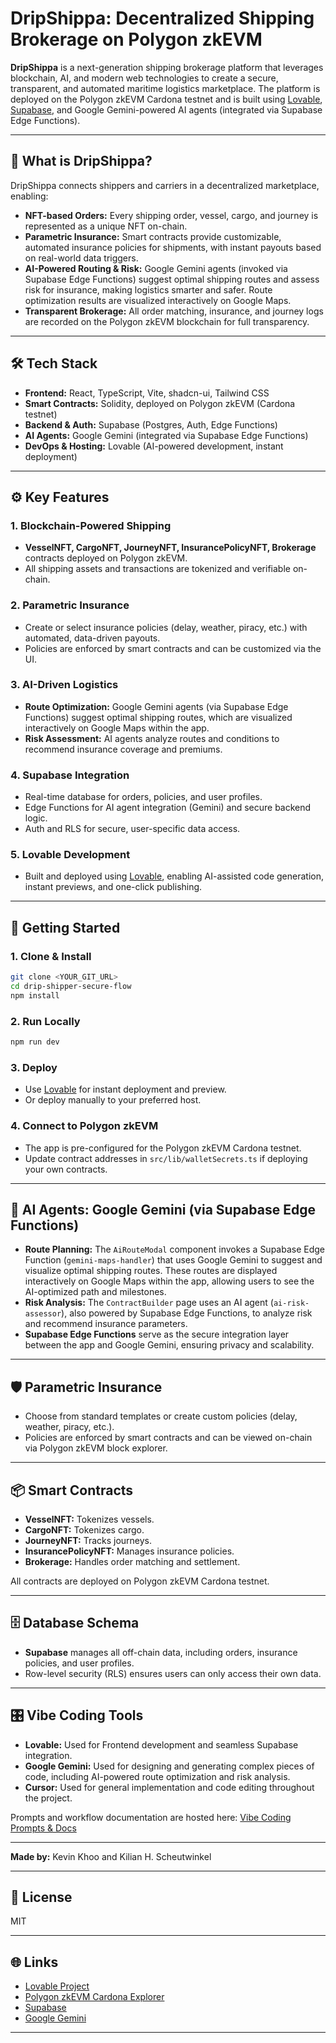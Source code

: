 # DripShippa: Decentralized Shipping Brokerage on Polygon zkEVM

**DripShippa** is a next-generation shipping brokerage platform that leverages blockchain, AI, and modern web technologies to create a secure, transparent, and automated maritime logistics marketplace. The platform is deployed on the Polygon zkEVM Cardona testnet and is built using [Lovable](https://lovable.dev/), [Supabase](https://supabase.com/), and Google Gemini-powered AI agents (integrated via Supabase Edge Functions).


---

## 🚢 What is DripShippa?

DripShippa connects shippers and carriers in a decentralized marketplace, enabling:

- **NFT-based Orders:** Every shipping order, vessel, cargo, and journey is represented as a unique NFT on-chain.
- **Parametric Insurance:** Smart contracts provide customizable, automated insurance policies for shipments, with instant payouts based on real-world data triggers.
- **AI-Powered Routing & Risk:** Google Gemini agents (invoked via Supabase Edge Functions) suggest optimal shipping routes and assess risk for insurance, making logistics smarter and safer. Route optimization results are visualized interactively on Google Maps.
- **Transparent Brokerage:** All order matching, insurance, and journey logs are recorded on the Polygon zkEVM blockchain for full transparency.

---

## 🛠️ Tech Stack

- **Frontend:** React, TypeScript, Vite, shadcn-ui, Tailwind CSS
- **Smart Contracts:** Solidity, deployed on Polygon zkEVM (Cardona testnet)
- **Backend & Auth:** Supabase (Postgres, Auth, Edge Functions)
- **AI Agents:** Google Gemini (integrated via Supabase Edge Functions)
- **DevOps & Hosting:** Lovable (AI-powered development, instant deployment)

---

## ⚙️ Key Features

### 1. Blockchain-Powered Shipping

- **VesselNFT, CargoNFT, JourneyNFT, InsurancePolicyNFT, Brokerage** contracts deployed on Polygon zkEVM.
- All shipping assets and transactions are tokenized and verifiable on-chain.

### 2. Parametric Insurance

- Create or select insurance policies (delay, weather, piracy, etc.) with automated, data-driven payouts.
- Policies are enforced by smart contracts and can be customized via the UI.

### 3. AI-Driven Logistics

- **Route Optimization:** Google Gemini agents (via Supabase Edge Functions) suggest optimal shipping routes, which are visualized interactively on Google Maps within the app.
- **Risk Assessment:** AI agents analyze routes and conditions to recommend insurance coverage and premiums.

### 4. Supabase Integration

- Real-time database for orders, policies, and user profiles.
- Edge Functions for AI agent integration (Gemini) and secure backend logic.
- Auth and RLS for secure, user-specific data access.

### 5. Lovable Development

- Built and deployed using [Lovable](https://lovable.dev/), enabling AI-assisted code generation, instant previews, and one-click publishing.

---

## 🚀 Getting Started

### 1. Clone & Install

```sh
git clone <YOUR_GIT_URL>
cd drip-shipper-secure-flow
npm install
```

### 2. Run Locally

```sh
npm run dev
```

### 3. Deploy

- Use [Lovable](https://lovable.dev/projects/aa64918e-77d9-4e4d-acf0-ccf436c91336) for instant deployment and preview.
- Or deploy manually to your preferred host.

### 4. Connect to Polygon zkEVM

- The app is pre-configured for the Polygon zkEVM Cardona testnet.
- Update contract addresses in `src/lib/walletSecrets.ts` if deploying your own contracts.

---

## 🧠 AI Agents: Google Gemini (via Supabase Edge Functions)

- **Route Planning:** The `AiRouteModal` component invokes a Supabase Edge Function (`gemini-maps-handler`) that uses Google Gemini to suggest and visualize optimal shipping routes. These routes are displayed interactively on Google Maps within the app, allowing users to see the AI-optimized path and milestones.
- **Risk Analysis:** The `ContractBuilder` page uses an AI agent (`ai-risk-assessor`), also powered by Supabase Edge Functions, to analyze risk and recommend insurance parameters.
- **Supabase Edge Functions** serve as the secure integration layer between the app and Google Gemini, ensuring privacy and scalability.

---

## 🛡️ Parametric Insurance

- Choose from standard templates or create custom policies (delay, weather, piracy, etc.).
- Policies are enforced by smart contracts and can be viewed on-chain via Polygon zkEVM block explorer.

---

## 📦 Smart Contracts

- **VesselNFT:** Tokenizes vessels.
- **CargoNFT:** Tokenizes cargo.
- **JourneyNFT:** Tracks journeys.
- **InsurancePolicyNFT:** Manages insurance policies.
- **Brokerage:** Handles order matching and settlement.

All contracts are deployed on Polygon zkEVM Cardona testnet.

---

## 🗄️ Database Schema

- **Supabase** manages all off-chain data, including orders, insurance policies, and user profiles.
- Row-level security (RLS) ensures users can only access their own data.

---

## 🎛️ Vibe Coding Tools

- **Lovable:** Used for Frontend development and seamless Supabase integration.
- **Google Gemini:** Used for designing and generating complex pieces of code, including AI-powered route optimization and risk analysis.
- **Cursor:** Used for general implementation and code editing throughout the project.

Prompts and workflow documentation are hosted here: [Vibe Coding Prompts & Docs](https://docs.google.com/document/d/1DaTm2yIKkEmPob1Nzx1OGwWjCG4KSNkk4ns3uzj65OE/edit?usp=sharing)

---

**Made by:** Kevin Khoo and Kilian H. Scheutwinkel

---

## 📄 License

MIT

---

## 🌐 Links

- [Lovable Project](https://drip-shipper-secure-flow.lovable.app)
- [Polygon zkEVM Cardona Explorer](https://cardona-zkevm.polygonscan.com/)
- [Supabase](https://supabase.com/)
- [Google Gemini](https://deepmind.google/technologies/gemini/)

---
